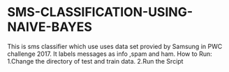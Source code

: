 # SMS-CLASSIFICATION-USING-NAIVE-BAYES
This is sms classifier which use uses data set provied by Samsung in PWC challenge 2017.
It labels messages as info ,spam and ham. 
How to Run:
1.Change the directory of test and train data.
2.Run the Srcipt

